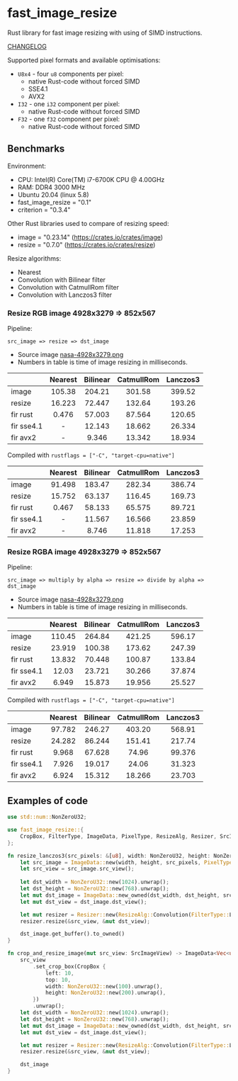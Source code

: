 # fast_image_resize

Rust library for fast image resizing with using of SIMD instructions.

[CHANGELOG](https://github.com/Cykooz/fast_image_resize/blob/master/CHANGELOG.md)

Supported pixel formats and available optimisations:
- `U8x4` - four `u8` components per pixel:
  - native Rust-code without forced SIMD
  - SSE4.1
  - AVX2
- `I32` - one `i32` component per pixel:
  - native Rust-code without forced SIMD
- `F32` - one `f32` component per pixel:
  - native Rust-code without forced SIMD

## Benchmarks

Environment:
- CPU: Intel(R) Core(TM) i7-6700K CPU @ 4.00GHz
- RAM: DDR4 3000 MHz 
- Ubuntu 20.04 (linux 5.8)
- fast_image_resize = "0.1"
- criterion = "0.3.4"

Other Rust libraries used to compare of resizing speed: 
- image = "0.23.14" (https://crates.io/crates/image)
- resize = "0.7.0" (https://crates.io/crates/resize)

Resize algorithms:
- Nearest
- Convolution with Bilinear filter
- Convolution with CatmullRom filter
- Convolution with Lanczos3 filter

### Resize RGB image 4928x3279 => 852x567

Pipeline: 

`src_image => resize => dst_image`

- Source image [nasa-4928x3279.png](https://github.com/Cykooz/fast_image_resize/blob/main/data/nasa-4928x3279.png)
- Numbers in table is time of image resizing in milliseconds.

|            | Nearest | Bilinear | CatmullRom | Lanczos3 |
|------------|:-------:|:--------:|:----------:|:--------:|
| image      |  105.38 |  204.21  |   301.58   |  399.52  |
| resize     |  16.223 |  72.447  |   132.64   |  193.26  |
| fir rust   |  0.476  |  57.003  |   87.564   |  120.65  |
| fir sse4.1 |    -    |  12.143  |   18.662   |  26.334  |
| fir avx2   |    -    |   9.346  |   13.342   |  18.934  |

Compiled with `rustflags = ["-C", "target-cpu=native"]`

|            | Nearest | Bilinear | CatmullRom | Lanczos3 |
|------------|:-------:|:--------:|:----------:|:--------:|
| image      |  91.498 |  183.47  |   282.34   |  386.74  |
| resize     |  15.752 |  63.137  |   116.45   |  169.73  |
| fir rust   |  0.467  |  58.133  |   65.575   |  89.721  |
| fir sse4.1 |    -    |  11.567  |   16.566   |  23.859  |
| fir avx2   |    -    |   8.746  |   11.818   |  17.253  |

### Resize RGBA image 4928x3279 => 852x567

Pipeline: 

`src_image => multiply by alpha => resize => divide by alpha => dst_image`

- Source image [nasa-4928x3279.png](https://github.com/Cykooz/fast_image_resize/blob/main/data/nasa-4928x3279.png)
- Numbers in table is time of image resizing in milliseconds.

|            | Nearest | Bilinear | CatmullRom | Lanczos3 |
|------------|:-------:|:--------:|:----------:|:--------:|
| image      |  110.45 |  264.84  |   421.25   |  596.17  |
| resize     |  23.919 |  100.38  |   173.62   |  247.39  |
| fir rust   |  13.832 |  70.448  |   100.87   |  133.84  |
| fir sse4.1 |  12.03  |  23.721  |   30.266   |  37.874  |
| fir avx2   |  6.949  |  15.873  |   19.956   |  25.527  |

Compiled with `rustflags = ["-C", "target-cpu=native"]`

|            | Nearest | Bilinear | CatmullRom | Lanczos3 |
|------------|:-------:|:--------:|:----------:|:--------:|
| image      |  97.782 |  246.27  |   403.20   |  568.91  |
| resize     |  24.282 |  86.244  |   151.41   |  217.74  |
| fir rust   |  9.968  |  67.628  |    74.96   |  99.376  |
| fir sse4.1 |  7.926  |  19.017  |    24.06   |  31.323  |
| fir avx2   |  6.924  |  15.312  |   18.266   |  23.703  |

## Examples of code

```rust
use std::num::NonZeroU32;

use fast_image_resize::{
    CropBox, FilterType, ImageData, PixelType, ResizeAlg, Resizer, SrcImageView,
};

fn resize_lanczos3(src_pixels: &[u8], width: NonZeroU32, height: NonZeroU32) -> Vec<u8> {
    let src_image = ImageData::new(width, height, src_pixels, PixelType::U8x4).unwrap();
    let src_view = src_image.src_view();
    
    let dst_width = NonZeroU32::new(1024).unwrap();
    let dst_height = NonZeroU32::new(768).unwrap();
    let mut dst_image = ImageData::new_owned(dst_width, dst_height, src_image.pixel_type());
    let mut dst_view = dst_image.dst_view();

    let mut resizer = Resizer::new(ResizeAlg::Convolution(FilterType::Lanczos3));
    resizer.resize(&src_view, &mut dst_view);

    dst_image.get_buffer().to_owned()
}

fn crop_and_resize_image(mut src_view: SrcImageView) -> ImageData<Vec<u8>> {
    src_view
        .set_crop_box(CropBox {
            left: 10,
            top: 10,
            width: NonZeroU32::new(100).unwrap(),
            height: NonZeroU32::new(200).unwrap(),
        })
        .unwrap();
    let dst_width = NonZeroU32::new(1024).unwrap();
    let dst_height = NonZeroU32::new(768).unwrap();
    let mut dst_image = ImageData::new_owned(dst_width, dst_height, src_view.pixel_type());
    let mut dst_view = dst_image.dst_view();

    let mut resizer = Resizer::new(ResizeAlg::Convolution(FilterType::Lanczos3));
    resizer.resize(&src_view, &mut dst_view);

    dst_image
}
```

